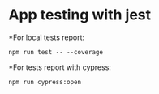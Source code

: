 # App testing with jest

*For local tests report:

`npm run test -- --coverage`

*For tests report with cypress:

`npm run cypress:open`
